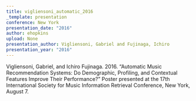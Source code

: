```yaml
---
title: vigliensoni_automatic_2016
_template: presentation
conference: New York
presentation_date: "2016"
author: ehopkins
upload: None
presentation_author: Vigliensoni, Gabriel and Fujinaga, Ichiro
presentation_year: "2016"
---
```

Vigliensoni, Gabriel, and Ichiro Fujinaga. 2016. “Automatic Music Recommendation Systems: Do Demographic, Profiling, and Contextual Features Improve Their Performance?” Poster presented at the 17th International Society for Music Information Retrieval Conference, New York, August 7.